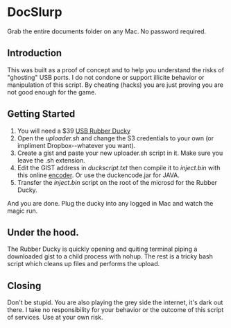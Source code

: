 DocSlurp
========
Grab the entire documents folder on any Mac. No password required.

## Introduction
This was built as a proof of concept and to help you understand the risks of "ghosting" USB ports. I do not condone or support illicite behavior or manipulation of this script. By cheating (hacks) you are just proving you are not good enough for the game.

## Getting Started
1. You will need a $39 [USB Rubber Ducky](https://hakshop.myshopify.com/products/usb-rubber-ducky-deluxe)
2. Open the *uploader.sh* and change the S3 credentials to your own (or impliment Dropbox--whatever you want).
3. Create a gist and paste your new uploader.sh script in it. Make sure you leave the .sh extension.
4. Edit the GIST address in *duckscript.txt* then compile it to *inject.bin* with this online [encoder](http://www.ducktoolkit.com/Encoder.jsp). Or use the duckencode.jar for JAVA.
5. Transfer the *inject.bin* script on the root of the microsd for the Rubber Ducky.

And you are done. Plug the ducky into any logged in Mac and watch the magic run.

## Under the hood.
The Rubber Ducky is quickly opening and quiting terminal piping a downloaded gist to a child process with nohup. The rest is a tricky bash script which cleans up files and performs the upload.

## Closing
Don't be stupid. You are also playing the grey side the internet, it's dark out there. I take no responsibility for your behavior or the outcome of this script of services. Use at your own risk.

